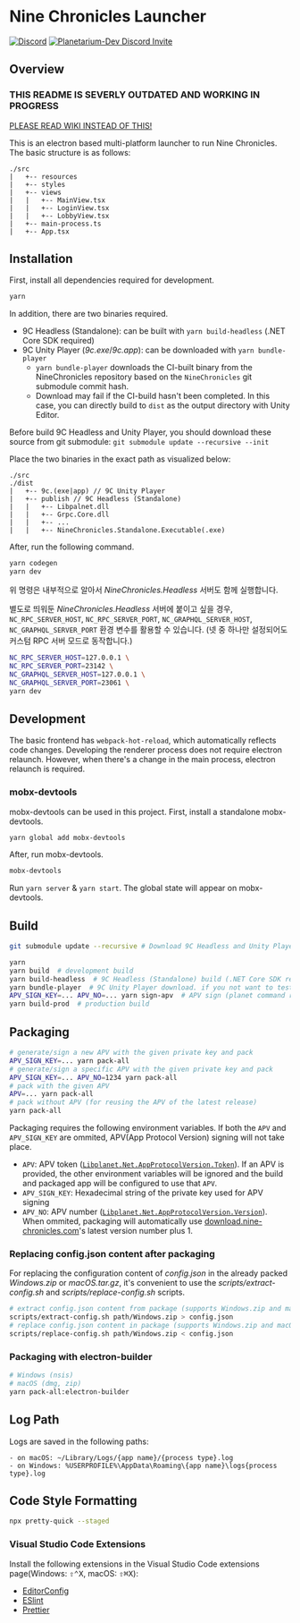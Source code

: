 # Nine Chronicles Launcher
[![Discord](https://img.shields.io/discord/539405872346955788?color=6278DA&label=Planetarium&logo=discord&logoColor=white)](https://discord.gg/JyujU8E4SD)
[![Planetarium-Dev Discord Invite](https://img.shields.io/discord/928926944937013338?color=6278DA&label=Planetarium-dev&logo=discord&logoColor=white)](https://discord.gg/RYJDyFRYY7)
## Overview

### THIS README IS SEVERLY OUTDATED AND WORKING IN PROGRESS
[PLEASE READ WIKI INSTEAD OF THIS!](https://github.com/planetarium/9c-launcher/wiki)

This is an electron based multi-platform launcher to run Nine Chronicles.
The basic structure is as follows:

```
./src
|   +-- resources
|   +-- styles
|   +-- views
|   |   +-- MainView.tsx
|   |   +-- LoginView.tsx
|   |   +-- LobbyView.tsx
|   +-- main-process.ts
|   +-- App.tsx
```

## Installation

First, install all dependencies required for development.

```bash
yarn
```

In addition, there are two binaries required.

- 9C Headless (Standalone): can be built with `yarn build-headless`
  (.NET Core SDK required)
- 9C Unity Player (_9c.exe_/_9c.app_): can be downloaded with `yarn bundle-player`
  - `yarn bundle-player` downloads the CI-built binary from the NineChronicles repository based on the `NineChronicles` git submodule commit hash.
  - Download may fail if the CI-build hasn't been completed. In this case, you can directly build to `dist` as the output directory with Unity Editor.

Before build 9C Headless and Unity Player, you should download these source from git submodule: `git submodule update --recursive --init`

Place the two binaries in the exact path as visualized below:

```
./src
./dist
|   +-- 9c.(exe|app) // 9C Unity Player
|   +-- publish // 9C Headless (Standalone)
|   |   +-- Libpalnet.dll
|   |   +-- Grpc.Core.dll
|   |   +-- ...
|   |   +-- NineChronicles.Standalone.Executable(.exe)
```

After, run the following command.

```sh
yarn codegen
yarn dev
```

위 명령은 내부적으로 알아서 _NineChronicles.Headless_ 서버도 함께 실행합니다.

별도로 띄워둔 _NineChronicles.Headless_ 서버에 붙이고 싶을 경우, `NC_RPC_SERVER_HOST`,
`NC_RPC_SERVER_PORT`, `NC_GRAPHQL_SERVER_HOST`, `NC_GRAPHQL_SERVER_PORT`
환경 변수를 활용할 수 있습니다. (넷 중 하나만 설정되어도 커스텀 RPC 서버 모드로 동작합니다.)

```sh
NC_RPC_SERVER_HOST=127.0.0.1 \
NC_RPC_SERVER_PORT=23142 \
NC_GRAPHQL_SERVER_HOST=127.0.0.1 \
NC_GRAPHQL_SERVER_PORT=23061 \
yarn dev
```

## Development

The basic frontend has `webpack-hot-reload`, which automatically reflects code changes.
Developing the renderer process does not require electron relaunch. However, when there's a change in the main process, electron relaunch is required.

### mobx-devtools

mobx-devtools can be used in this project. First, install a standalone mobx-devtools.

```sh
yarn global add mobx-devtools
```

After, run mobx-devtools.

```sh
mobx-devtools
```

Run `yarn server` & `yarn start`. The global state will appear on mobx-devtools.

## Build

```bash
git submodule update --recursive # Download 9C Headless and Unity Player build source

yarn
yarn build  # development build
yarn build-headless  # 9C Headless (Standalone) build (.NET Core SDK required)
yarn bundle-player  # 9C Unity Player download. if you not want to test game, you can skip this step.
APV_SIGN_KEY=... APV_NO=... yarn sign-apv  # APV sign (planet command required)
yarn build-prod  # production build
```

## Packaging

```bash
# generate/sign a new APV with the given private key and pack
APV_SIGN_KEY=... yarn pack-all
# generate/sign a specific APV with the given private key and pack
APV_SIGN_KEY=... APV_NO=1234 yarn pack-all
# pack with the given APV
APV=... yarn pack-all
# pack without APV (for reusing the APV of the latest release)
yarn pack-all
```

Packaging requires the following environment variables. If both the `APV` and `APV_SIGN_KEY` are ommited,
APV(App Protocol Version) signing will not take place.

- `APV`: APV token
  ([`Libplanet.Net.AppProtocolVersion.Token`][appprotocolversion.token]).
  If an APV is provided, the other environment variables will be ignored and the build and packaged app will be configured to use that `APV`.
- `APV_SIGN_KEY`: Hexadecimal string of the private key used for APV signing
- `APV_NO`: APV number
  ([`Libplanet.Net.AppProtocolVersion.Version`][appprotocolversion.version]).
  When ommited, packaging will automatically use [download.nine-chronicles.com](https://download.nine-chronicles.com/)'s latest version number plus 1.

[appprotocolversion.token]: https://docs.libplanet.io/master/api/Libplanet.Net.AppProtocolVersion.html#Libplanet_Net_AppProtocolVersion_Token
[appprotocolversion.version]: https://docs.libplanet.io/master/api/Libplanet.Net.AppProtocolVersion.html#Libplanet_Net_AppProtocolVersion_Version

### Replacing config.json content after packaging

For replacing the configuration content of _config.json_ in the already packed _Windows.zip_ or _macOS.tar.gz_, it's convenient to use the _scripts/extract-config.sh_ and _scripts/replace-config.sh_ scripts.

```bash
# extract config.json content from package (supports Windows.zip and macOS.tar.gz)
scripts/extract-config.sh path/Windows.zip > config.json
# replace config.json content in package (supports Windows.zip and macOS.tar.gz)
scripts/replace-config.sh path/Windows.zip < config.json
```

### Packaging with electron-builder

```bash
# Windows (nsis)
# macOS (dmg, zip)
yarn pack-all:electron-builder
```

## Log Path

Logs are saved in the following paths:

```
- on macOS: ~/Library/Logs/{app name}/{process type}.log
- on Windows: %USERPROFILE%\AppData\Roaming\{app name}\logs{process type}.log
```

## Code Style Formatting

```bash
npx pretty-quick --staged
```

### Visual Studio Code Extensions

Install the following extensions in the Visual Studio Code extensions page(Windows: <kbd>⇧⌃X</kbd>, macOS: <kbd>⇧⌘X</kbd>):

- [EditorConfig]
- [ESlint]
- [Prettier]

[editorconfig]: https://marketplace.visualstudio.com/items?itemName=EditorConfig.EditorConfig
[eslint]: https://marketplace.visualstudio.com/items?itemName=dbaeumer.vscode-eslint
[prettier]: https://marketplace.visualstudio.com/items?itemName=esbenp.prettier-vscode
